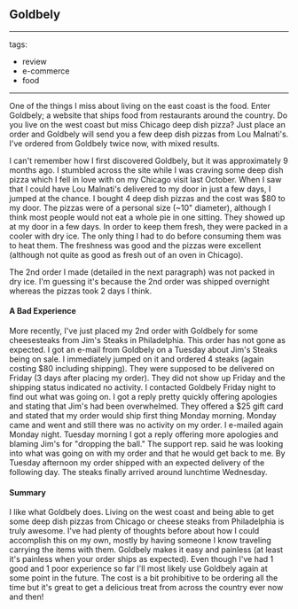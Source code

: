 ## Goldbely

---
tags:
- review
- e-commerce
- food
---

<!-- preview -->
One of the things I miss about living on the east coast is the food. Enter Goldbely; a website that ships food from restaurants around the country. Do you live on the west coast but miss Chicago deep dish pizza? Just place an order and Goldbely will send you a few deep dish pizzas from Lou Malnati's. I've ordered from Goldbely twice now, with mixed results.
<!-- /preview -->

I can't remember how I first discovered Goldbely, but it was approximately 9 months ago. I stumbled across the site while I was craving some deep dish pizza which I fell in love with on my Chicago visit last October. When I saw that I could have Lou Malnati's delivered to my door in just a few days, I jumped at the chance. I bought 4 deep dish pizzas and the cost was $80 to my door. The pizzas were of a personal size (~10" diameter), although I think most people would not eat a whole pie in one sitting. They showed up at my door in a few days. In order to keep them fresh, they were packed in a cooler with dry ice. The only thing I had to do before consuming them was to heat them. The freshness was good and the pizzas were excellent (although not quite as good as fresh out of an oven in Chicago).

The 2nd order I made (detailed in the next paragraph) was not packed in dry ice. I'm guessing it's because the 2nd order was shipped overnight whereas the pizzas took 2 days I think.

#### A Bad Experience
More recently, I've just placed my 2nd order with Goldbely for some cheesesteaks from Jim's Steaks in Philadelphia. This order has not gone as expected. I got an e-mail from Goldbely on a Tuesday about Jim's Steaks being on sale. I immediately jumped on it and ordered 4 steaks (again costing $80 including shipping). They were supposed to be delivered on Friday (3 days after placing my order). They did not show up Friday and the shipping status indicated no activity. I contacted Goldbely Friday night to find out what was going on. I got a reply pretty quickly offering apologies and stating that Jim's had been overwhelmed. They offered a $25 gift card and stated that my order would ship first thing Monday morning. Monday came and went and still there was no activity on my order. I e-mailed again Monday night. Tuesday morning I got a reply offering more apologies and blaming Jim's for "dropping the ball." The support rep. said he was looking into what was going on with my order and that he would get back to me. By Tuesday afternoon my order shipped with an expected delivery of the following day. The steaks finally arrived around lunchtime Wednesday.

#### Summary
I like what Goldbely does. Living on the west coast and being able to get some deep dish pizzas from Chicago or cheese steaks from Philadelphia is truly awesome. I've had plenty of thoughts before about how I could accomplish this on my own, mostly by having someone I know traveling carrying the items with them. Goldbely makes it easy and painless (at least it's painless when your order ships as expected). Even though I've had 1 good and 1 poor experience so far I'll most likely use Goldbely again at some point in the future. The cost is a bit prohibitive to be ordering all the time but it's great to get a delicious treat from across the country ever now and then!